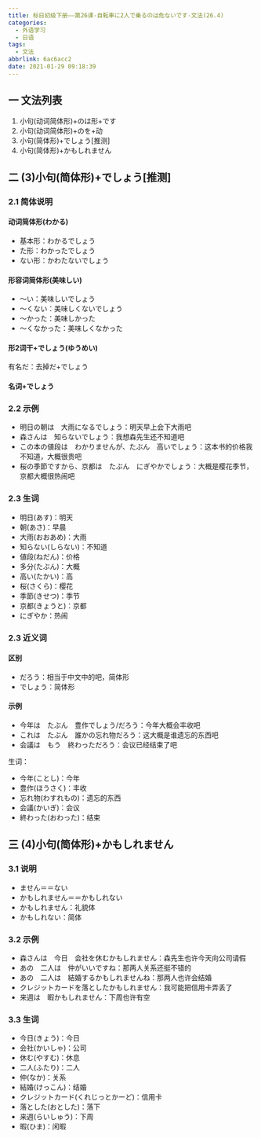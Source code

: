```yaml
---
title: 标日初级下册——第26课-自転車に2人で乗るのは危ないです-文法(26.4)
categories:
  - 外语学习
  - 日语
tags:
  - 文法
abbrlink: 6ac6acc2
date: 2021-01-29 09:18:39
---
```

## 一 文法列表

1. 小句(动词简体形)+のは形+です
2. 小句(动词简体形)+のを+动
3. 小句(简体形)+でしょう[推测]
4. 小句(简体形)+かもしれません

<!--more-->

## 二 (3)小句(简体形)+でしょう[推测]

### 2.1 简体说明

#### 动词简体形(わかる)

* 基本形：わかるでしょう
* た形：わかったでしょう
* ない形：かわたないでしょう

#### 形容词简体形(美味しい)

* ～い：美味しいでしょう
* ～くない：美味しくないでしょう
* ～かった：美味しかった
* ～くなかった：美味しくなかった

#### 形2词干+でしょう(ゆうめい)

有名だ：去掉だ+でしょう

#### 名词+でしょう

### 2.2 示例

* 明日の朝は　大雨になるでしょう：明天早上会下大雨吧
* 森さんは　知らないでしょう：我想森先生还不知道吧
* この本の値段は　わかりませんが、たぶん　高いでしょう：这本书的价格我不知道，大概很贵吧
* 桜の季節ですから、京都は　たぶん　にぎやかでしょう：大概是樱花季节，京都大概很热闹吧

### 2.3 生词

* 明日(あす)：明天
* 朝(あさ)：早晨
* 大雨(おおあめ)：大雨
* 知らない(しらない)：不知道
* 値段(ねだん)：价格
* 多分(たぶん)：大概
* 高い(たかい)：高
* 桜(さくら)：樱花
* 季節(きせつ)：季节
* 京都(きょうと)：京都
* にぎやか：热闹

### 2.3 近义词

#### 区别

* だろう：相当于中文中的吧，简体形
* でしょう：简体形

#### 示例

* 今年は　たぶん　豊作でしょう/だろう：今年大概会丰收吧
* これは　たぶん　誰かの忘れ物だろう：这大概是谁遗忘的东西吧
* 会議は　もう　終わっただろう：会议已经结束了吧

生词：

* 今年(ことし)：今年
* 豊作(ほうさく)：丰收
* 忘れ物(わすれもの)：遗忘的东西
* 会議(かいぎ)：会议
* 終わった(おわった)：结束

## 三 (4)小句(简体形)+かもしれません

### 3.1 说明

* ません＝＝ない
* かもしれません＝＝かもしれない
* かもしれません：礼貌体
* かもしれない：简体

### 3.2 示例

* 森さんは　今日　会社を休むかもしれません：森先生也许今天向公司请假
* あの　二人は　仲がいいですね：那两人关系还挺不错的
* あの　二人は　結婚するかもしれませんね：那两人也许会结婚
* クレジットカードを落としたかもしれません：我可能把信用卡弄丢了
* 来週は　暇かもしれません：下周也许有空

### 3.3 生词

* 今日(きょう)：今日
* 会社(かいしゃ)：公司
* 休む(やすむ)：休息
* 二人(ふたり)：二人
* 仲(なか)：关系
* 結婚(けっこん)：结婚
* クレジットカード(くれじっとかーど)：信用卡
* 落とした(おとした)：落下
* 来週(らいしゅう)：下周
* 暇(ひま)：闲暇